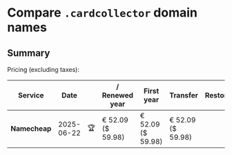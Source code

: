 # Compare `.cardcollector` domain names

## Summary

Pricing (excluding taxes):

| Service | Date |  | / Renewed year | First year | Transfer | Restoration |
|--|--|--|--|--|--|--|
| **Namecheap** | 2025-06-22 | 🏆 | € 52.09<br>($ 59.98) | € 52.09<br>($ 59.98) | € 52.09<br>($ 59.98) |  |

